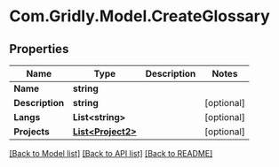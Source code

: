 # Com.Gridly.Model.CreateGlossary

## Properties

Name | Type | Description | Notes
------------ | ------------- | ------------- | -------------
**Name** | **string** |  | 
**Description** | **string** |  | [optional] 
**Langs** | **List&lt;string&gt;** |  | [optional] 
**Projects** | [**List&lt;Project2&gt;**](Project2.md) |  | [optional] 

[[Back to Model list]](../README.md#documentation-for-models) [[Back to API list]](../README.md#documentation-for-api-endpoints) [[Back to README]](../README.md)

